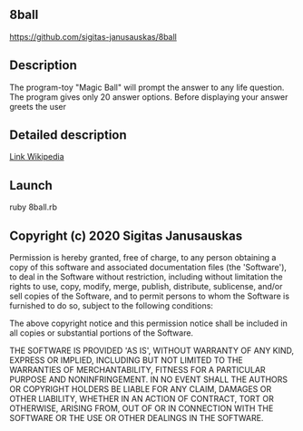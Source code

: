 ## 8ball 

https://github.com/sigitas-janusauskas/8ball

## Description

Тhe program-toy "Magic Ball" will prompt the answer to any life question. The program gives only 20 answer options. Before displaying your answer greets the user

## Detailed description

[Link Wikipedia](https://en.wikipedia.org/wiki/Magic_8-Ball)

## Launch

ruby 8ball.rb

## Copyright (c) 2020 Sigitas Janusauskas

Permission is hereby granted, free of charge, to any person obtaining a copy of this software and associated documentation files (the 'Software'), to deal in the Software without restriction, including without limitation the rights to use, copy, modify, merge, publish, distribute, sublicense, and/or sell copies of the Software, and to permit persons to whom the Software is furnished to do so, subject to the following conditions:

The above copyright notice and this permission notice shall be included in all copies or substantial portions of the Software.

THE SOFTWARE IS PROVIDED 'AS IS', WITHOUT WARRANTY OF ANY KIND, EXPRESS OR IMPLIED, INCLUDING BUT NOT LIMITED TO THE WARRANTIES OF MERCHANTABILITY, FITNESS FOR A PARTICULAR PURPOSE AND NONINFRINGEMENT. IN NO EVENT SHALL THE AUTHORS OR COPYRIGHT HOLDERS BE LIABLE FOR ANY CLAIM, DAMAGES OR OTHER LIABILITY, WHETHER IN AN ACTION OF CONTRACT, TORT OR OTHERWISE, ARISING FROM, OUT OF OR IN CONNECTION WITH THE SOFTWARE OR THE USE OR OTHER DEALINGS IN THE SOFTWARE.
